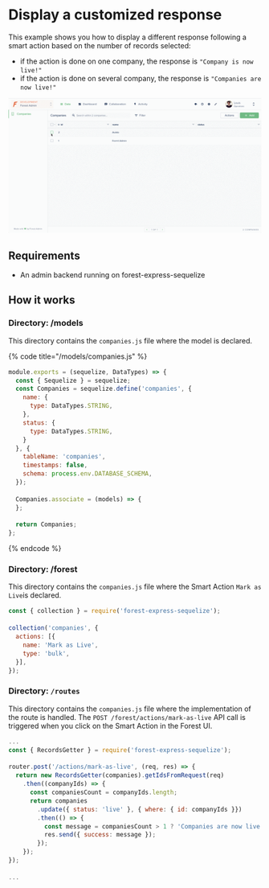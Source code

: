# Display a customized response

This example shows you how to display a different response following a smart action based on the number of records selected:

* if the action is done on one company, the response is `"Company is now live!"`
* if the action is done on several company, the response is `"Companies are now live!"`

![](../.gitbook/assets/bulk-message-action.gif)

## Requirements

* An admin backend running on forest-express-sequelize

## How it works

### Directory: /models

This directory contains the `companies.js` file where the model is declared.

{% code title="/models/companies.js" %}
```javascript
module.exports = (sequelize, DataTypes) => {
  const { Sequelize } = sequelize;
  const Companies = sequelize.define('companies', {
    name: {
      type: DataTypes.STRING,
    },
    status: {
      type: DataTypes.STRING,
    }
  }, {
    tableName: 'companies',
    timestamps: false,
    schema: process.env.DATABASE_SCHEMA,
  });

  Companies.associate = (models) => {
  };

  return Companies;
};
```
{% endcode %}

### Directory: /forest

This directory contains the `companies.js` file where the Smart Action `Mark as Live`is declared.

```javascript
const { collection } = require('forest-express-sequelize');

collection('companies', {
  actions: [{
    name: 'Mark as Live',
    type: 'bulk',
  }],
});
```

### **Directory: `/routes`**

This directory contains the `companies.js` file where the implementation of the route is handled. The `POST /forest/actions/mark-as-live` API call is triggered when you click on the Smart Action in the Forest UI. 

```javascript
...
const { RecordsGetter } = require('forest-express-sequelize');

router.post('/actions/mark-as-live', (req, res) => {
  return new RecordsGetter(companies).getIdsFromRequest(req)
    .then((companyIds) => {
      const companiesCount = companyIds.length;
      return companies
        .update({ status: 'live' }, { where: { id: companyIds }})
        .then(() => {
          const message = companiesCount > 1 ? 'Companies are now live!' : 'Company is now live!';
          res.send({ success: message });
        });
    });
});

...
```

